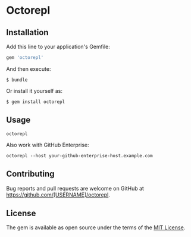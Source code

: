 # Octorepl

## Installation

Add this line to your application's Gemfile:

```ruby
gem 'octorepl'
```

And then execute:

    $ bundle

Or install it yourself as:

    $ gem install octorepl

## Usage

```
octorepl
```

Also work with GitHub Enterprise:

```
octorepl --host your-github-enterprise-host.example.com
```

## Contributing

Bug reports and pull requests are welcome on GitHub at https://github.com/[USERNAME]/octorepl.

## License

The gem is available as open source under the terms of the [MIT License](http://opensource.org/licenses/MIT).

